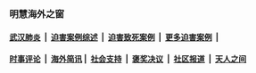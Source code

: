 
### 明慧海外之窗

####  [武汉肺炎](indexes/365.md?t=03160200) &nbsp;|&nbsp;  [迫害案例综述](indexes/328.md?t=03160200) &nbsp;|&nbsp; [迫害致死案例](indexes/277.md?t=03160200)  &nbsp;|&nbsp; [更多迫害案例](indexes/81.md?t=03160200)  &nbsp;|&nbsp; 
####  [时事评论](indexes/19.md?t=03160200) &nbsp;|&nbsp; [海外简讯](indexes/245.md?t=03160200)&nbsp;|&nbsp;  [社会支持](indexes/140.md?t=03160200) &nbsp;|&nbsp; [褒奖决议](indexes/282.md?t=03160200) &nbsp;|&nbsp; [社区报道](indexes/91.md?t=03160200)  &nbsp;|&nbsp; [天人之间](indexes/78.md?t=03160200) 

